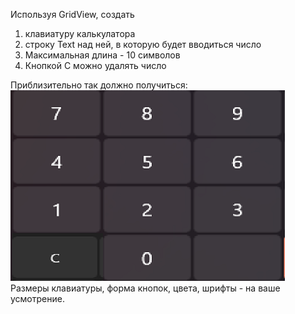 Используя GridView, создать 
1. клавиатуру калькулатора
2. строку Text над ней, в которую будет вводиться число
3. Максимальная длина - 10 символов
4. Кнопкой С можно удалять число

Приблизительно так должно получиться: 
![img.png](img.png)
Размеры клавиатуры, форма кнопок, цвета, шрифты - на ваше усмотрение.